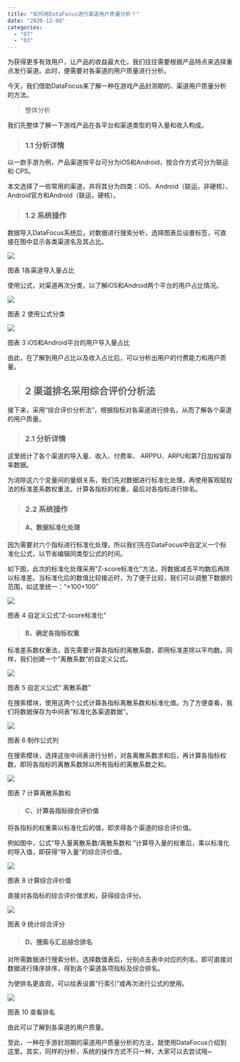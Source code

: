```yaml
---
title: "如何用DataFocus进行渠道用户质量分析？"
date: "2020-12-08"
categories: 
  - "07"
  - "03"
---
```


为获得更多有效用户，让产品的收益最大化，我们往往需要根据产品特点来选择重点发行渠道。此时，便需要对各渠道的用户质量进行分析。

今天，我们借助DataFocus来了解一种在游戏产品封测期的、渠道用户质量分析的方法。

> 整体分析

我们先整体了解一下游戏产品在各平台和渠道类型的导入量和收入构成。

> ### 1.1 分析详情

以一款手游为例，产品渠道按平台可分为iOS和Android，按合作方式可分为联运和 CPS。

本文选择了一些常用的渠道，并将其分为四类：iOS、Android（联运，非硬核）、Android官方和Android（联运，硬核）。

> ### 1.2 系统操作

数据导入DataFocus系统后，对数据进行搜索分析，选择图表后设置标签，可直接在图中显示各类渠道名及其占比。

![](images/word-image-16.png)

图表 1各渠道导入量占比

使用公式，对渠道再次分类，以了解iOS和Android两个平台的用户占比情况。

![](images/word-image-17.png)

图表 2 使用公式分类

![](images/word-image-18.png)

图表 3 iOS和Android平台的用户导入量占比

由此，在了解到用户占比以及收入占比后，可以分析出用户的付费能力和用户质量。

> ## 2 渠道排名采用综合评价分析法

接下来，采用“综合评价分析法”，根据指标对各渠道进行排名，从而了解各个渠道的用户质量。

> ### 2.1 分析详情

这里统计了各个渠道的导入量、收入、付费率、 ARPPU、ARPU和第7日加权留存率数据。

为消除这六个变量间的量纲关系，我们先对数据进行标准化处理，再使用客观赋权法的标准差系数权重法，计算各指标的权重，最后对各指标进行排名。

> ### 2.2 系统操作

> #### A、数据标准化处理

因为需要对六个指标进行标准化处理，所以我们先在DataFocus中自定义一个标准化公式，以节省编辑同类型公式的时间。

如下图，此次的标准化处理采用“Z-score标准化”方法，将数据减去平均数后再除以标准差。当标准化后的数值比较接近时，为了便于比较，我们可以调整下数据的范围，如这里统一：“×100+100”

![](images/word-image-19.png)

图表 4 自定义公式“Z-score标准化”

> #### B、确定各指标权重

标准差系数权重法，首先需要计算各指标的离散系数，即用标准差除以平均数。同样，我们创建一个“离散系数”的自定义公式。

![](images/word-image-20.png)

图表 5 自定义公式“ 离散系数”

在搜索模块，使用这两个公式计算各指标离散系数和标准化值。为了方便查看，我们将数据保存为中间表“标准化各渠道数据”。

![](images/word-image-21.png)

图表 6 制作公式列

在搜索模块，选择这张中间表进行分析，对各离散系数求和后，再计算各指标权数，即将各指标的离散系数除以所有指标的离散系数之和。

![](images/word-image-22.png)

图表 7 计算离散系数和

> #### C、计算各指标综合评价值

将各指标的权重乘以标准化后的值，即求得各个渠道的综合评价值。

例如图中，公式“导入量离散系数/离散系数和 ”计算导入量的权重后，乘以标准化的导入值，即获得“导入量”的综合评价值。

![](images/word-image-23.png)

图表 8 计算综合评价值

直接对各指标的综合评价值求和，获得综合评分。

![](images/word-image-24.png)

图表 9 统计综合评分

> #### D、搜索与汇总综合排名

对所需数据进行搜索分析。选择数值表后，分别点击表中对应的列名，即可直接对数据进行降序排序，得到各个渠道各项指标及综合排名。

为使排名更直观，可以给表设置“行索引”或再次进行公式的使用。

![](images/word-image-25.png)

图表 10 查看排名

由此可以了解到各渠道的用户质量。

至此，一种在手游封测期的渠道用户质量分析的方法，就使用DataFocus介绍到这里。其实，同样的分析，系统的操作方式不只一种，大家可以去尝试哦~
